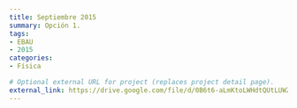 ```yaml
---
title: Septiembre 2015
summary: Opción 1.
tags:
- EBAU
- 2015
categories:
- Física

# Optional external URL for project (replaces project detail page).
external_link: https://drive.google.com/file/d/0B6t6-aLmKtoLWHdtQUtLUWZ6Mzg/view
---
```

